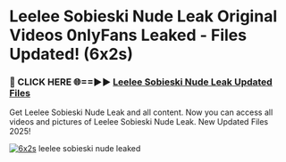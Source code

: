 # Leelee Sobieski Nude Leak Original Videos 0nlyFans Leaked - Files Updated! (6x2s)

<h3>🔴 CLICK HERE 🌐==►► <a href="https://tinyurl.com/yrmya6cz" rel="nofollow">Leelee Sobieski Nude Leak Updated Files</a></h3>

Get Leelee Sobieski Nude Leak and all content. Now you can access all videos and pictures of Leelee Sobieski Nude Leak. New Updated Files 2025!

[![6x2s](https://i.imgur.com/FMdXYCs.gif)](https://tinyurl.com/yrmya6cz)
leelee sobieski nude leaked